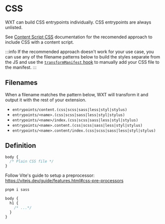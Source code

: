 # CSS

WXT can build CSS entrypoints individually. CSS entrypoints are always unlisted.

See [Content Script CSS](/guide/content-scripts.md#css) documentation for the recomended approach to include CSS with a content script.

:::info
If the recommended approach doesn't work for your use case, you can use any of the filename patterns below to build the styles separate from the JS and use the [`transformManifest` hook](/config.md#transformmanifest) to manually add your CSS file to the manifest.
:::

## Filenames

When a filename matches the pattern below, WXT will transform it and output it with the rest of your extension.

- `entrypoints/content.(css|scss|sass|less|styl|stylus)`
- `entrypoints/<name>.(css|scss|sass|less|styl|stylus)`
- `entrypoints/<name>/index.(css|scss|sass|less|styl|stylus)`
- `entrypoints/<name>.content.(css|scss|sass|less|styl|stylus)`
- `entrypoints/<name>.content/index.(css|scss|sass|less|styl|stylus)`

## Definition

```css
body {
  /* Plain CSS file */
}
```

Follow Vite's guide to setup a preprocessor: https://vitejs.dev/guide/features.html#css-pre-processors

```sh
pnpm i sass
```

```scss
body {
  h1 {
    /* ...*/
  }
}
```
